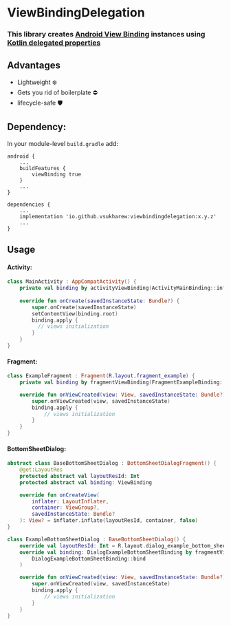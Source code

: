 # ViewBindingDelegation
### This library creates [Android View Binding](https://developer.android.com/topic/libraries/view-binding) instances using [Kotlin delegated properties](https://kotlinlang.org/docs/delegated-properties.html)

## Advantages
- Lightweight ❄️
- Gets you rid of boilerplate ⛔
- lifecycle-safe 🛡️

## Dependency:
In your module-level `build.gradle` add:
``` 
android {
    ...
    buildFeatures {
        viewBinding true
    }
    ...
}

dependencies {
    ...
    implementation 'io.github.vsukharew:viewbindingdelegation:x.y.z'
    ...
}
```

## Usage
#### Activity:
```kotlin
class MainActivity : AppCompatActivity() {
    private val binding by activityViewBinding(ActivityMainBinding::inflate)
    
    override fun onCreate(savedInstanceState: Bundle?) {
        super.onCreate(savedInstanceState)
        setContentView(binding.root)
        binding.apply {
          // views initialization
        }
    }
}
```

#### Fragment:
```kotlin
class ExampleFragment : Fragment(R.layout.fragment_example) {
    private val binding by fragmentViewBinding(FragmentExampleBinding::bind)

    override fun onViewCreated(view: View, savedInstanceState: Bundle?) {
        super.onViewCreated(view, savedInstanceState)
        binding.apply {
            // views initialization
        }
    }
}
```

#### BottomSheetDialog:
```kotlin
abstract class BaseBottomSheetDialog : BottomSheetDialogFragment() {
    @get:LayoutRes
    protected abstract val layoutResId: Int
    protected abstract val binding: ViewBinding

    override fun onCreateView(
        inflater: LayoutInflater,
        container: ViewGroup?,
        savedInstanceState: Bundle?
    ): View? = inflater.inflate(layoutResId, container, false)
}

class ExampleBottomSheetDialog : BaseBottomSheetDialog() {
    override val layoutResId: Int = R.layout.dialog_example_bottom_sheet
    override val binding: DialogExampleBottomSheetBinding by fragmentViewBinding(
        DialogExampleBottomSheetBinding::bind
    )

    override fun onViewCreated(view: View, savedInstanceState: Bundle?) {
        super.onViewCreated(view, savedInstanceState)
        binding.apply {
            // views initialization
        }
    }
}
```
